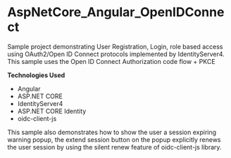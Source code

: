 # AspNetCore_Angular_OpenIDConnect
<p>Sample project demonstrating User Registration, Login, role based access using OAuth2/Open ID Connect protocols implemented by IdentityServer4. This sample uses the Open ID Connect Authorization code flow + PKCE</p>

<b>Technologies Used</b>
<ul>
  <li>Angular</li>
  <li>ASP.NET CORE</li>
  <li>IdentityServer4</li>
  <li>ASP.NET CORE Identity</li>
  <li>oidc-client-js</li>
</ul>

<p>This sample also demonstrates how to show the user a session expiring warning popup, the extend session button on the popup explicitly renews the user session by using the silent renew feature of oidc-client-js library.</p>

